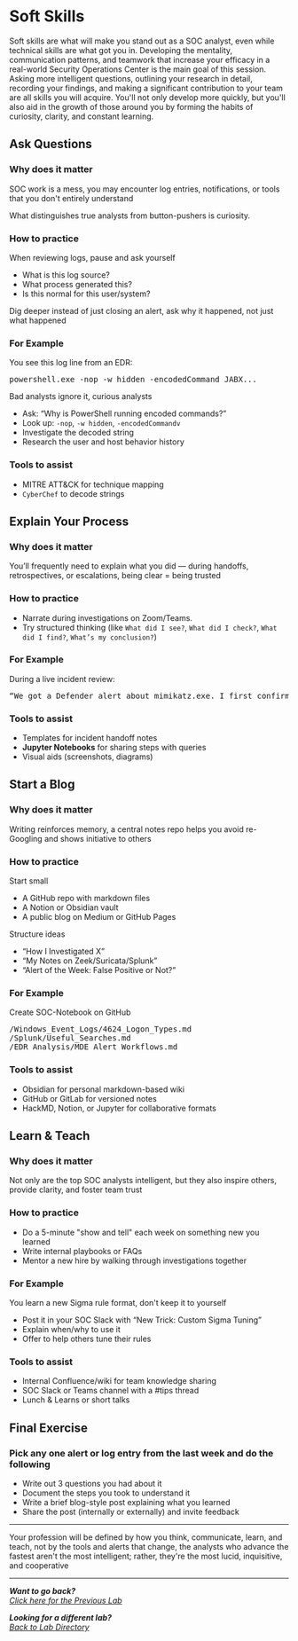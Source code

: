 # Soft Skills
Soft skills are what will make you stand out as a SOC analyst, even while technical skills are what got you in. Developing the mentality, communication patterns, and teamwork that increase your efficacy in a real-world Security Operations Center is the main goal of this session. Asking more intelligent questions, outlining your research in detail, recording your findings, and making a significant contribution to your team are all skills you will acquire. You'll not only develop more quickly, but you'll also aid in the growth of those around you by forming the habits of curiosity, clarity, and constant learning.

## Ask Questions
### Why does it matter
SOC work is a mess, you may encounter log entries, notifications, or tools that you don't entirely understand

What distinguishes true analysts from button-pushers is curiosity.

### How to practice
When reviewing logs, pause and ask yourself
- What is this log source?
- What process generated this?
- Is this normal for this user/system?

Dig deeper instead of just closing an alert, ask why it happened, not just what happened

### For Example
You see this log line from an EDR:
<pre>powershell.exe -nop -w hidden -encodedCommand JABX...</pre>
Bad analysts ignore it, curious analysts
- Ask: “Why is PowerShell running encoded commands?”
- Look up: `-nop`, `-w hidden`, `-encodedCommandv`
- Investigate the decoded string
- Research the user and host behavior history

### Tools to assist
- MITRE ATT&CK for technique mapping
- `CyberChef` to decode strings



## Explain Your Process
### Why does it matter
You’ll frequently need to explain what you did — during handoffs, retrospectives, or escalations, being clear = being trusted

### How to practice
- Narrate during investigations on Zoom/Teams.
- Try structured thinking (like `What did I see?`, `What did I check?`, `What did I find?`, `What’s my conclusion?`)

### For Example
During a live incident review:
<pre>“We got a Defender alert about mimikatz.exe. I first confirmed the hash and PID from the EDR. I then checked network logs for lateral movement and found suspicious SMB traffic. I flagged the host for containment and started timeline analysis.”</pre>

### Tools to assist
- Templates for incident handoff notes
- **Jupyter Notebooks** for sharing steps with queries
- Visual aids (screenshots, diagrams)



## Start a Blog
### Why does it matter
Writing reinforces memory, a central notes repo helps you avoid re-Googling and shows initiative to others

### How to practice
Start small
- A GitHub repo with markdown files
- A Notion or Obsidian vault
- A public blog on Medium or GitHub Pages

Structure ideas
- “How I Investigated X”
- “My Notes on Zeek/Suricata/Splunk”
- “Alert of the Week: False Positive or Not?”

### For Example
Create SOC-Notebook on GitHub
<pre>/Windows_Event_Logs/4624_Logon_Types.md
/Splunk/Useful_Searches.md
/EDR_Analysis/MDE_Alert_Workflows.md</pre>

### Tools to assist
- Obsidian for personal markdown-based wiki
- GitHub or GitLab for versioned notes
- HackMD, Notion, or Jupyter for collaborative formats


## Learn & Teach
### Why does it matter
Not only are the top SOC analysts intelligent, but they also inspire others, provide clarity, and foster team trust

### How to practice
- Do a 5-minute "show and tell" each week on something new you learned
- Write internal playbooks or FAQs
- Mentor a new hire by walking through investigations together

### For Example
You learn a new Sigma rule format, don't keep it to yourself
- Post it in your SOC Slack with “New Trick: Custom Sigma Tuning”
- Explain when/why to use it
- Offer to help others tune their rules

### Tools to assist
- Internal Confluence/wiki for team knowledge sharing
- SOC Slack or Teams channel with a #tips thread
- Lunch & Learns or short talks



## Final Exercise 
### Pick any one alert or log entry from the last week and do the following
- Write out 3 questions you had about it
- Document the steps you took to understand it
- Write a brief blog-style post explaining what you learned
- Share the post (internally or externally) and invite feedback

---

Your profession will be defined by how you think, communicate, learn, and teach, not by the tools and alerts that change, the analysts who advance the fastest aren't the most intelligent; rather, they're the most lucid, inquisitive, and cooperative


***
<b><i>Want to go back?</b>
</br>
[Click here for the Previous Lab](/courseFiles/Lab_09-documentationAndCaseNotes/documentationAndCaseNotes.md)

<b><i>Looking for a different lab? </b></br>[Back to Lab Directory](/coursenavigation.md)</i>
